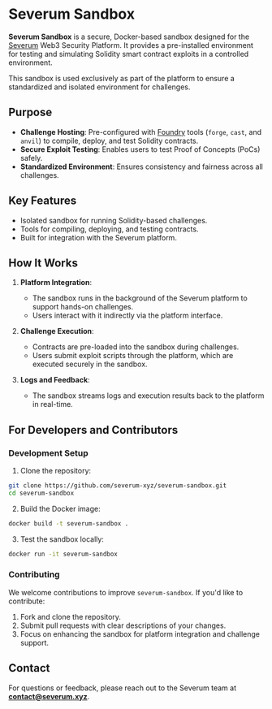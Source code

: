 # Severum Sandbox

**Severum Sandbox** is a secure, Docker-based sandbox designed for the [Severum](https://severum.xyz/) Web3 Security Platform. It provides a pre-installed environment for testing and simulating Solidity smart contract exploits in a controlled environment.

This sandbox is used exclusively as part of the platform to ensure a standardized and isolated environment for challenges.

## Purpose

- **Challenge Hosting**: Pre-configured with [Foundry](https://github.com/foundry-rs/foundry) tools (`forge`, `cast`, and `anvil`) to compile, deploy, and test Solidity contracts.
- **Secure Exploit Testing**: Enables users to test Proof of Concepts (PoCs) safely.
- **Standardized Environment**: Ensures consistency and fairness across all challenges.

## Key Features

- Isolated sandbox for running Solidity-based challenges.
- Tools for compiling, deploying, and testing contracts.
- Built for integration with the Severum platform.

## How It Works

1. **Platform Integration**:
   - The sandbox runs in the background of the Severum platform to support hands-on challenges.
   - Users interact with it indirectly via the platform interface.
   
2. **Challenge Execution**:
   - Contracts are pre-loaded into the sandbox during challenges.
   - Users submit exploit scripts through the platform, which are executed securely in the sandbox.

3. **Logs and Feedback**:
   - The sandbox streams logs and execution results back to the platform in real-time.

## For Developers and Contributors

### Development Setup
1. Clone the repository:
```bash
git clone https://github.com/severum-xyz/severum-sandbox.git
cd severum-sandbox
```

2. Build the Docker image:
```bash
docker build -t severum-sandbox .
```

3. Test the sandbox locally:
```bash
docker run -it severum-sandbox
```

### Contributing
We welcome contributions to improve `severum-sandbox`. If you'd like to contribute:
1. Fork and clone the repository.
2. Submit pull requests with clear descriptions of your changes.
3. Focus on enhancing the sandbox for platform integration and challenge support.

## Contact

For questions or feedback, please reach out to the Severum team at **contact@severum.xyz**.
